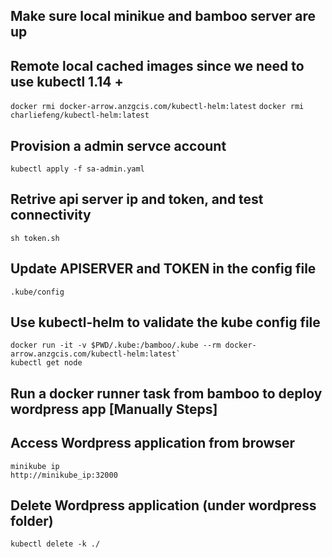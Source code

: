 ## Make sure local minikue and bamboo server are up

## Remote local cached images since we need to use kubectl 1.14 +
`docker rmi docker-arrow.anzgcis.com/kubectl-helm:latest`
`docker rmi charliefeng/kubectl-helm:latest`

## Provision a admin servce account  
`kubectl apply -f sa-admin.yaml`

## Retrive api server ip and token, and test connectivity
`sh token.sh`

## Update **APISERVER** and **TOKEN** in the config file
`.kube/config`

## Use kubectl-helm to validate the kube config file 
```
docker run -it -v $PWD/.kube:/bamboo/.kube --rm docker-arrow.anzgcis.com/kubectl-helm:latest`
kubectl get node
```

## Run a docker runner task from bamboo to deploy wordpress app [Manually Steps]

## Access Wordpress application from browser
```
minikube ip
http://minikube_ip:32000
```

## Delete Wordpress application (under wordpress folder)
`kubectl delete -k ./`
